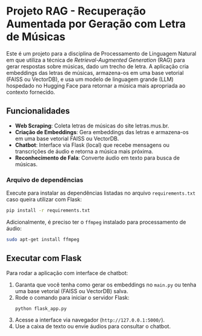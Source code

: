# Projeto RAG - Recuperação Aumentada por Geração com Letra de Músicas

Este é um projeto para a disciplina de Processamento de Linguagem Natural em que utiliza a técnica de *Retrieval-Augmented Generation* (RAG) para gerar respostas sobre músicas, dado um trecho de letra. A aplicação cria embeddings das letras de músicas, armazena-os em uma base vetorial (FAISS ou VectorDB), e usa um modelo de linguagem grande (LLM) hospedado no Hugging Face para retornar a música mais apropriada ao contexto fornecido.

## Funcionalidades
- **Web Scraping**: Coleta letras de músicas do site letras.mus.br.
- **Criação de Embeddings**: Gera embeddings das letras e armazena-os em uma base vetorial FAISS ou VectorDB.
- **Chatbot**: Interface via Flask (local) que recebe mensagens ou transcrições de áudio e retorna a música mais próxima.
- **Reconhecimento de Fala**: Converte áudio em texto para busca de músicas.

### Arquivo de dependências

Execute para instalar as dependências listadas no arquivo `requirements.txt` caso queira utilizar com Flask:
```bash
pip install -r requirements.txt
```

Adicionalmente, é preciso ter o `ffmpeg` instalado para processamento de áudio:

```bash
sudo apt-get install ffmpeg
```

## Executar com Flask

Para rodar a aplicação com interface de chatbot:

1. Garanta que você tenha como gerar os embeddings no `main.py` ou tenha uma base vetorial (FAISS ou VectorDB) salva.
2. Rode o comando para iniciar o servidor Flask:
    ```bash
    python flask_app.py
    ```
3. Acesse a interface via navegador (`http://127.0.0.1:5000/`).
4. Use a caixa de texto ou envie áudios para consultar o chatbot.